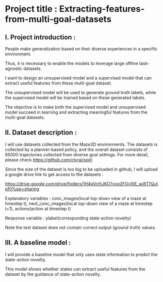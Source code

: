 # Project title : Extracting-features-from-multi-goal-datasets

## I. Project introduction : 

People make generalization based on their diverse experiences in a specific environment. 

Thus, it is necessary to enable the models to leverage large offline task-agnostic datasets.

I want to design an unsupervised model and a supervised model that can extract useful features from these multi-goal dataset.

The unsupervised model will be used to generate ground truth labels, while the supervised model will be trained based on these generated labels. 

The objective is to make both the supervised model and unsupervised model succeed in learning and extracting meaningful features from the multi-goal datasets.


## II. Dataset description : 

I will use datasets collected from the Maze2D environments. The datasets is collected by a planner-based policy, and the overall dataset consists of 85000 trajectories collected from diverse goal settings.
For more detail, please check https://github.com/clvrai/spirl


Since the size of the dataset is too big to be uploaded in github, I will upload a google drive link to get access to the datasets :

https://drive.google.com/drive/folders/1H4qVcHJKD7voq2FGyXlE_wi8T7Qutpf0?usp=sharing


Explanatory variables : conc_images(local top-down view of a maze at timestep t), next_conc_images(local top-down view of a maze at timestep t+1), actions(action at timestep t)

Response variable : ylabel(corresponding state-action novelty)


Note the test dataset does not contain correct output (ground truth) values. 


## III. A baseline model : 

I will provide a baseline model that only uses state information to predict the state-action novelty.

This model shows whether states can extract useful features from the dataset by the guidance of state-action novelty.




